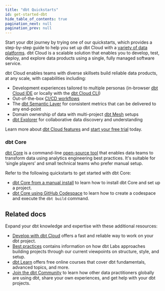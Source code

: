 ```yaml
---
title: "dbt Quickstarts"
id: get-started-dbt
hide_table_of_contents: true
pagination_next: null
pagination_prev: null
---
```


Start your dbt journey by trying one of our quickstarts, which provides a step-by-step guide to help you set up dbt Cloud with a [variety of data platforms](/docs/cloud/connect-data-platform/about-connections). dbt Cloud is a scalable solution that enables you to develop, test, deploy, and explore data products using a single, fully managed software service.

dbt Cloud enables teams with diverse skillsets build reliable data products, at any scale, with capabilities including:

- Development experiences tailored to multiple personas (in-browser [dbt Cloud IDE](/docs/cloud/dbt-cloud-ide/develop-in-the-cloud) or locally with the [dbt Cloud CLI](/docs/cloud/cloud-cli-installation))
- Out-of-the-box [CI/CD workflows](/docs/deploy/ci-jobs)
- The [dbt Semantic Layer](/docs/use-dbt-semantic-layer/dbt-sl) for consistent metrics that can be delivered to any end-point
- Domain ownership of data with multi-project [dbt Mesh](/best-practices/how-we-mesh/mesh-1-intro) setups
- [dbt Explorer](/docs/collaborate/explore-projects) for collaborative data discovery and understanding

Learn more about [dbt Cloud features](/docs/cloud/about-cloud/dbt-cloud-features) and [start your free trial](https://www.getdbt.com/signup/) today.

<div className="grid--3-col">

<Card
    title="Quickstart for dbt Cloud and BigQuery"
    body="Discover how to leverage dbt Cloud with BigQuery to streamline your analytics workflows."
    link="https://docs.getdbt.com/guides/bigquery"
    icon="bigquery"/>

<Card
    title="Quickstart for dbt Cloud and Databricks"
    body="Learn how to integrate dbt Cloud with Databricks for efficient data processing and analysis."
    link="https://docs.getdbt.com/guides/databricks"
    icon="databricks"/>

<Card
    title="Quickstart for dbt Cloud and Microsoft Fabric"
    body="Explore the synergy between dbt Cloud and Microsoft Fabric to optimize your data transformations."
    link="https://docs.getdbt.com/guides/microsoft-fabric"
    icon="fabric"/>

<Card
    title="Quickstart for dbt Cloud and Redshift"
    body="Learn how to connect dbt Cloud to Redshift for more agile data transformations."
    link="https://docs.getdbt.com/guides/redshift"
    icon="redshift"/>

<Card
    title="Quickstart for dbt Cloud and Snowflake"
    body="Unlock the full potential of using dbt Cloud with Snowflake for your data transformations."
    link="https://docs.getdbt.com/guides/snowflake"
    icon="snowflake"/>

<Card
    title="Quickstart for dbt Cloud and Starburst Galaxy"
    body="Leverage dbt Cloud with Starburst Galaxy to enhance your data transformation workflows."
    link="https://docs.getdbt.com/guides/starburst-galaxy"
    icon="starburst"/>

</div>

### dbt Core
[dbt Core](/docs/core/about-core-setup) is a command-line [open-source tool](https://github.com/dbt-labs/dbt-core) that enables data teams to transform data using analytics engineering best practices. It's suitable for ‘single players’ and small technical teams who prefer manual setup.

Refer to the following quickstarts to get started with dbt Core:

- [dbt Core from a manual install](/guides/manual-install) to learn how to install dbt Core and set up a project.
- [dbt Core using GitHub Codespace](/guides/codespace?step=1) to learn how to create a codespace and execute the `dbt build` command.

## Related docs
<!-- use as an op to link to other useful guides when the query params pr is merged -->
Expand your dbt knowledge and expertise with these additional resources:

- [Develop with dbt Cloud](/docs/cloud/about-develop-dbt) offers a fast and reliable way to work on your dbt project.
- [Best practices](https://docs.getdbt.com/best-practices) contains information on how dbt Labs approaches building projects through our current viewpoints on structure, style, and setup.
- [dbt Learn](https://courses.getdbt.com/collections) offers free online courses that cover dbt fundamentals, advanced topics, and more.
- [Join the dbt Community](https://www.getdbt.com/community/join-the-community) to learn how other data practitioners globally are using dbt, share your own experiences, and get help with your dbt projects.

